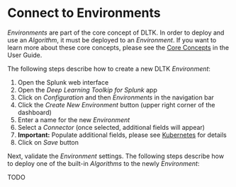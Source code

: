 # Connect to Environments

*Environments* are part of the core concept of DLTK. In order to deploy and use an *Algorithm*, it must be deployed to an *Environment*. If you want to learn more about these core concepts, please see the [Core Concepts](../../user/core/README.md) in the User Guide.

The following steps describe how to create a new DLTK *Environment*:

1. Open the Splunk web interface
2. Open the *Deep Learning Toolkip for Splunk* app
3. Click on *Configuration* and then *Environments* in the navigation bar
4. Click the *Create New Environment* button (upper right corner of the dashboard)
5. Enter a name for the new *Environment*
6. Select a *Connector* (once selected, additional fields will appear)
7. **Important:** Populate additional fields, please see [Kubernetes](kubernetes.md) for details
8. Click on *Save* button

Next, validate the *Environment* settings. The following steps describe how to deploy one of the built-in *Algorithms* to the newly *Environment*:

TODO
